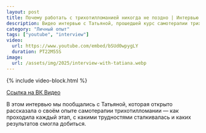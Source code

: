 ```yaml
---
layout: post
title: Почему работать с трихотилломанией никогда не поздно | Интервью с пациентом
description: Видео интервью с Татьяной, прошедшей курс самотерапии трихотилломании. Она рассказывает о своём опыте, трудностях и результатах.
category: "Личный опыт"
tags: ["youtube", "interview"]
video:
  url: https://www.youtube.com/embed/bSUd0wpygLY
  duration: PT22M55S
image:
  url: /assets/img/2025/interview-with-tatiana.webp
---
```


{% include video-block.html %}

<a href="https://vkvideo.ru/video-211245681_456239041" rel="nofollow">Ссылка на ВК Видео</a>

В этом интервью мы пообщались с Татьяной, которая открыто рассказала о своём опыте самотерапии трихотилломании — как 
проходила каждый этап, с какими трудностями сталкивалась и каких результатов смогла добиться.
